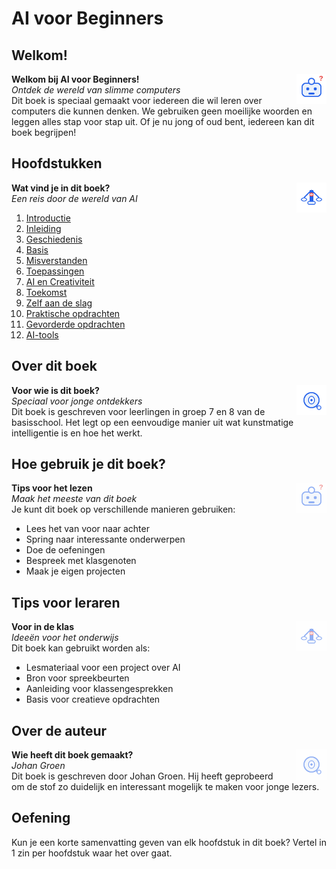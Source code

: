 # AI voor Beginners

## Welkom!

<div class="matrix-cell intro">
  <img src="/static/images/robot_vraagteken.svg" alt="Robot met vraagteken" width="48" style="float:right;margin-left:1em;"/>
  <strong>Welkom bij AI voor Beginners!</strong><br>
  <em>Ontdek de wereld van slimme computers</em>
  <div class="matrix-uitleg">
    Dit boek is speciaal gemaakt voor iedereen die wil leren over computers die kunnen denken. We gebruiken geen moeilijke woorden en leggen alles stap voor stap uit. Of je nu jong of oud bent, iedereen kan dit boek begrijpen!
  </div>
</div>

## Hoofdstukken

<div class="matrix-cell hoofdstukken">
  <img src="/static/images/ai_weegschaal.svg" alt="AI weegschaal" width="48" style="float:right;margin-left:1em;"/>
  <strong>Wat vind je in dit boek?</strong><br>
  <em>Een reis door de wereld van AI</em>
  <div class="matrix-uitleg">
    <ol>
      <li><a href="/01_introductie">Introductie</a></li>
      <li><a href="/02_inleiding">Inleiding</a></li>
      <li><a href="/03_geschiedenis">Geschiedenis</a></li>
      <li><a href="/04_basis">Basis</a></li>
      <li><a href="/05_misverstanden">Misverstanden</a></li>
      <li><a href="/06_toepassingen">Toepassingen</a></li>
      <li><a href="/07_creativiteit">AI en Creativiteit</a></li>
      <li><a href="/08_toekomst">Toekomst</a></li>
      <li><a href="/09_zelf_aan_de_slag">Zelf aan de slag</a></li>
      <li><a href="/10_praktische_opdrachten">Praktische opdrachten</a></li>
      <li><a href="/11_gevorderde_opdrachten">Gevorderde opdrachten</a></li>
      <li><a href="/12_ai_tools">AI-tools</a></li>
    </ol>
  </div>
</div>

## Over dit boek

<div class="matrix-cell info">
  <img src="/static/images/ai_vergrootglas.svg" alt="AI met vergrootglas" width="48" style="float:right;margin-left:1em;"/>
  <strong>Voor wie is dit boek?</strong><br>
  <em>Speciaal voor jonge ontdekkers</em>
  <div class="matrix-uitleg">
    Dit boek is geschreven voor leerlingen in groep 7 en 8 van de basisschool. Het legt op een eenvoudige manier uit wat kunstmatige intelligentie is en hoe het werkt.
  </div>
</div>

## Hoe gebruik je dit boek?

<div class="matrix-cell gebruik">
  <img src="/static/images/robot_vraagteken.svg" alt="Robot met vraagteken" width="48" style="float:right;margin-left:1em;opacity:0.5;"/>
  <strong>Tips voor het lezen</strong><br>
  <em>Maak het meeste van dit boek</em>
  <div class="matrix-uitleg">
    Je kunt dit boek op verschillende manieren gebruiken:
    <ul>
      <li>Lees het van voor naar achter</li>
      <li>Spring naar interessante onderwerpen</li>
      <li>Doe de oefeningen</li>
      <li>Bespreek met klasgenoten</li>
      <li>Maak je eigen projecten</li>
    </ul>
  </div>
</div>

## Tips voor leraren

<div class="matrix-cell leraren">
  <img src="/static/images/ai_weegschaal.svg" alt="AI weegschaal" width="48" style="float:right;margin-left:1em;opacity:0.5;"/>
  <strong>Voor in de klas</strong><br>
  <em>Ideeën voor het onderwijs</em>
  <div class="matrix-uitleg">
    Dit boek kan gebruikt worden als:
    <ul>
      <li>Lesmateriaal voor een project over AI</li>
      <li>Bron voor spreekbeurten</li>
      <li>Aanleiding voor klassengesprekken</li>
      <li>Basis voor creatieve opdrachten</li>
    </ul>
  </div>
</div>

## Over de auteur

<div class="matrix-cell auteurs">
  <img src="/static/images/ai_vergrootglas.svg" alt="AI met vergrootglas" width="48" style="float:right;margin-left:1em;opacity:0.5;"/>
  <strong>Wie heeft dit boek gemaakt?</strong><br>
  <em>Johan Groen</em>
  <div class="matrix-uitleg">
    Dit boek is geschreven door Johan Groen. Hij heeft geprobeerd om de stof zo duidelijk en interessant mogelijk te maken voor jonge lezers.
  </div>
</div>

## Oefening

<div class="ai-voorbeeld">Kun je een korte samenvatting geven van elk hoofdstuk in dit boek? Vertel in 1 zin per hoofdstuk waar het over gaat.</div> 